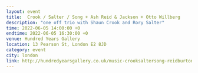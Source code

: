```yaml
---
layout: event
title:  Crook / Salter / Song + Ash Reid & Jackson + Otto Willberg
description: "one off trio with Shaun Crook and Rory Salter"
time: 2022-06-05 14:00:00 +0
endtime: 2022-06-05 16:30:00 +0
venue: Hundred Years Gallery
location: 13 Pearson St, London E2 8JD
category: event
city: london
link: http://hundredyearsgallery.co.uk/music-crooksaltersong-reidburton-willberg/
---
```

